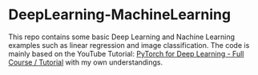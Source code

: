 # DeepLearning-MachineLearning
This repo contains some basic Deep Learning and Nachine Learning examples such as linear regression and image classification. 
The code is mainly based on the YouTube Tutorial: [PyTorch for Deep Learning - Full Course / Tutorial](https://www.quora.com) with my own understandings. 
